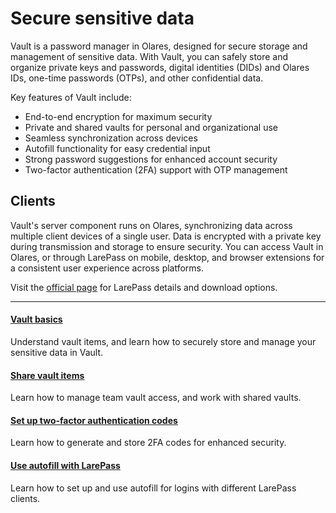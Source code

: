# Secure sensitive data

Vault is a password manager in Olares, designed for secure storage and management of sensitive data. With Vault, you can safely store and organize private keys and passwords, digital identities (DIDs) and Olares IDs, one-time passwords (OTPs), and other confidential data.

Key features of Vault include:
* End-to-end encryption for maximum security
* Private and shared vaults for personal and organizational use
* Seamless synchronization across devices
* Autofill functionality for easy credential input
* Strong password suggestions for enhanced account security
* Two-factor authentication (2FA) support with OTP management

## Clients
Vault's server component runs on Olares, synchronizing data across multiple client devices of a single user. Data is encrypted with a private key during transmission and storage to ensure security.
You can access Vault in Olares, or through LarePass on mobile, desktop, and browser extensions for a consistent user experience across platforms.

Visit the [official page](https://www.olares.com/larepass) for LarePass details and download options.

---
<div>
<h4><a href="./vault-items/">Vault basics</a></h4>
Understand vault items, and learn how to securely store and manage your sensitive data in Vault.
</div>

<div>
<h4><a href="./share-vault-items/">Share vault items</a></h4>
Learn how to manage team vault access, and work with shared vaults.
</div>

<div>
<h4><a href="./two-factor-verification/">Set up two-factor authentication codes</a></h4>
Learn how to generate and store 2FA codes for enhanced security.
</div>

<div>
<h4><a href="./autofill/">Use autofill with LarePass</a></h4>
Learn how to set up and use autofill for logins with different LarePass clients.
</div>

